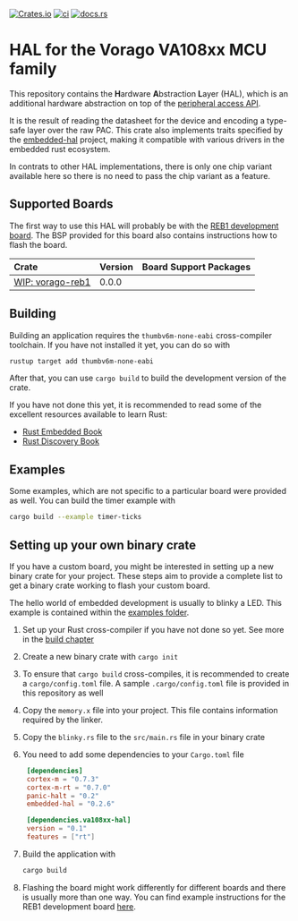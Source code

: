 [![Crates.io](https://img.shields.io/crates/v/va108xx-hal)](https://crates.io/crates/va108xx-hal)
[![ci](https://github.com/robamu-org/va108xx-hal-rs/actions/workflows/ci.yml/badge.svg)](https://github.com/robamu-org/va108xx-hal-rs/actions/workflows/ci.yml)
[![docs.rs](https://img.shields.io/docsrs/va108xx-hal)](https://docs.rs/va108xx-hal)

# HAL for the Vorago VA108xx MCU family

This repository contains the **H**ardware **A**bstraction **L**ayer (HAL), which is an additional
hardware abstraction on top of the [peripheral access API](https://github.com/robamu-org/va108xx-rs).

It is the result of reading the datasheet for the device and encoding a type-safe layer over the
raw PAC. This crate also implements traits specified by the
[embedded-hal](https://github.com/rust-embedded/embedded-hal) project, making it compatible with
various drivers in the embedded rust ecosystem.

In contrats to other HAL implementations, there is only one chip variant available here so there
is no need to pass the chip variant as a feature.

## Supported Boards

 The first way to use this HAL will probably be with the
 [REB1 development board](https://www.voragotech.com/products/reb1-va108x0-development-board-0).
 The BSP provided for this board also contains instructions how to flash the board.

 | Crate | Version | Board Support Packages |
|:------|:--------|:-----------------------|
[WIP: vorago-reb1](https://github.com/robamu/vorago-reb1-rs) | 0.0.0 |  |

## Building

Building an application requires the `thumbv6m-none-eabi` cross-compiler toolchain.
If you have not installed it yet, you can do so with

```sh
rustup target add thumbv6m-none-eabi
```

After that, you can use `cargo build` to build the development version of the crate.

If you have not done this yet, it is recommended to read some of the excellent resources
available to learn Rust:

- [Rust Embedded Book](https://docs.rust-embedded.org/book/)
- [Rust Discovery Book](https://docs.rust-embedded.org/discovery/)

## Examples

Some examples, which are not specific to a particular board were provided as well.
You can build the timer example with

```sh
cargo build --example timer-ticks
```

## Setting up your own binary crate

If you have a custom board, you might be interested in setting up a new binary crate for your
project. These steps aim to provide a complete list to get a binary crate working to flash
your custom board.

The hello world of embedded development is usually to blinky a LED. This example
is contained within the
[examples folder](https://github.com/robamu-org/va108xx-hal-rs/tree/main/examples/blinky.rs).

1. Set up your Rust cross-compiler if you have not done so yet. See more in the [build chapter](#Building)
2. Create a new binary crate with `cargo init`
3. To ensure that `cargo build` cross-compiles, it is recommended to create a `cargo/config.toml`
   file. A sample `.cargo/config.toml` file is provided in this repository as well
4. Copy the `memory.x` file into your project. This file contains information required by the linker.
5. Copy the `blinky.rs` file to the `src/main.rs` file in your binary crate
6. You need to add some dependencies to your `Cargo.toml` file

   ```toml
	[dependencies]
	cortex-m = "0.7.3"
	cortex-m-rt = "0.7.0"
	panic-halt = "0.2"
	embedded-hal = "0.2.6"

	[dependencies.va108xx-hal]
	version = "0.1"
	features = ["rt"]
   ```

6. Build the application with

	```sh
	cargo build
	```

7. Flashing the board might work differently for different boards and there is usually
   more than one way. You can find example instructions for the REB1 development board
   [here](https://github.com/robamu/vorago-reb1-rs).

